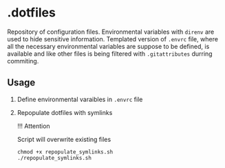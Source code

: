 # .dotfiles

Repository of configuration files. 
Environmental variables with `direnv` are used to 
hide sensitive information. Templated version of
`.envrc` file, where all the necessary environmental 
variables are suppose to be defined, is available and 
like other files is being filtered with `.gitattributes`
durring commiting.

## Usage

1. Define environmental varaibles in `.envrc` file

2. Repopulate dotfiles with symlinks

   !!! Attention
 
   Script will overwrite existing files

   ```
   chmod +x repopulate_symlinks.sh
   ./repopulate_symlinks.sh
   ```
